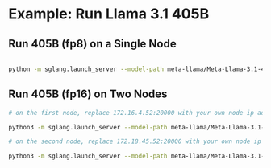 # Example: Run Llama 3.1 405B

## Run 405B (fp8) on a Single Node

```bash

python -m sglang.launch_server --model-path meta-llama/Meta-Llama-3.1-405B-Instruct-FP8 --tp 8
```

## Run 405B (fp16) on Two Nodes

```bash
# on the first node, replace 172.16.4.52:20000 with your own node ip address and port

python3 -m sglang.launch_server --model-path meta-llama/Meta-Llama-3.1-405B-Instruct --tp 16 --nccl-init-addr 172.16.4.52:20000 --nnodes 2 --node-rank 0

# on the second node, replace 172.18.45.52:20000 with your own node ip address and port

python3 -m sglang.launch_server --model-path meta-llama/Meta-Llama-3.1-405B-Instruct --tp 16 --nccl-init-addr 172.18.45.52:20000 --nnodes 2 --node-rank 1
```
